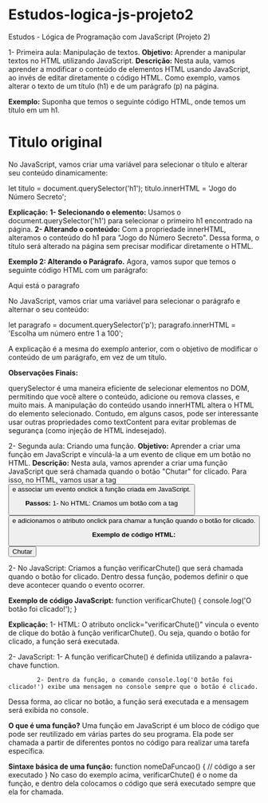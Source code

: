 # Estudos-logica-js-projeto2
 Estudos - Lógica de Programação com JavaScript (Projeto 2)
 
 1- Primeira aula: Manipulação de textos.
**Objetivo:** Aprender a manipular textos no HTML utilizando JavaScript.
**Descrição:** Nesta aula, vamos aprender a modificar o conteúdo de elementos HTML usando JavaScript, ao invés de editar diretamente o código HTML. Como exemplo, vamos alterar o texto de um título (h1) e de um parágrafo (p) na página.

**Exemplo:** Suponha que temos o seguinte código HTML, onde temos um título em um h1.
<h1>Titulo original</h1>
No JavaScript, vamos criar uma variável para selecionar o título e alterar seu conteúdo dinamicamente:

let titulo = document.querySelector('h1');
titulo.innerHTML = 'Jogo do Número Secreto';

**Explicação:**
**1- Selecionando o elemento:** Usamos o document.querySelector('h1') para selecionar o primeiro h1 encontrado na página.
**2- Alterando o conteúdo:** Com a propriedade innerHTML, alteramos o conteúdo do h1 para "Jogo do Número Secreto".
Dessa forma, o título será alterado na página sem precisar modificar diretamente o HTML.

**Exemplo 2: Alterando o Parágrafo.** Agora, vamos supor que temos o seguinte código HTML com um parágrafo:
<p>Aqui está o paragrafo</p>
No JavaScript, vamos criar uma variável para selecionar o parágrafo e alternar o seu conteúdo:

let paragrafo = document.querySelector('p');
paragrafo.innerHTML = 'Escolha um número entre 1 a 100';

A explicação é a mesma do exemplo anterior, com o objetivo de modificar o conteúdo de um parágrafo, em vez de um título.

**Observações Finais:**

querySelector é uma maneira eficiente de selecionar elementos no DOM, permitindo que você altere o conteúdo, adicione ou remova classes, e muito mais.
A manipulação do conteúdo usando innerHTML altera o HTML do elemento selecionado. Contudo, em alguns casos, pode ser interessante usar outras propriedades como textContent para evitar problemas de segurança (como injeção de HTML indesejado).

2- Segunda aula: Criando uma função.
**Objetivo:** Aprender a criar uma função em JavaScript e vinculá-la a um evento de clique em um botão no HTML.
**Descrição:** Nesta aula, vamos aprender a criar uma função JavaScript que será chamada quando o botão "Chutar" for clicado. Para isso, no HTML, vamos usar a tag <button> e associar um evento onclick à função criada em JavaScript.

**Passos:**
1- No HTML: Criamos um botão com a tag <button> e adicionamos o atributo onclick para chamar a função quando o botão for clicado.   

**Exemplo de código HTML:** <button onclick="verificarChute()">Chutar</button>

2- No JavaScript: Criamos a função verificarChute() que será chamada quando o botão for clicado. Dentro dessa função, podemos definir o que deve acontecer quando o evento ocorrer.

**Exemplo de código JavaScript:** function verificarChute() {
    console.log('O botão foi clicado!');
}

**Explicação:** 1- HTML: O atributo onclick="verificarChute()" vincula o evento de clique do botão à função verificarChute(). Ou seja, quando o botão for clicado, a função será executada.

2- JavaScript:     1- A função verificarChute() é definida utilizando a palavra-chave function.

            2- Dentro da função, o comando console.log('O botão foi clicado!') exibe uma mensagem no console sempre que o botão é clicado.
Dessa forma, ao clicar no botão, a função será executada e a mensagem será exibida no console.

**O que é uma função?** Uma função em JavaScript é um bloco de código que pode ser reutilizado em várias partes do seu programa. Ela pode ser chamada a partir de diferentes pontos no código para realizar uma tarefa específica.

**Sintaxe básica de uma função:** function nomeDaFuncao() {
    // código a ser executado
}
No caso do exemplo acima, verificarChute() é o nome da função, e dentro dela colocamos o código que será executado sempre que ela for chamada.